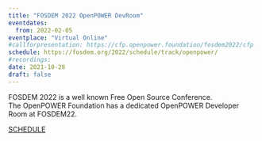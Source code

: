 ```yaml
---
title: "FOSDEM 2022 OpenPOWER DevRoom"
eventdates:
  from: 2022-02-05
eventplace: "Virtual Online"
#callforpresentation: https://cfp.openpower.foundation/fosdem2022/cfp
schedule: https://fosdem.org/2022/schedule/track/openpower/
#recordings:
date: 2021-10-28
draft: false
---
```


FOSDEM 2022 is a well known Free Open Source Conference.  
The OpenPOWER Foundation has a dedicated OpenPOWER Developer Room at FOSDEM22.

[SCHEDULE](https://fosdem.org/2022/schedule/track/openpower/)
